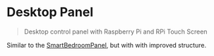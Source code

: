 # Desktop Panel

> Desktop control panel with Raspberry Pi and RPi Touch Screen

Similar to the 
[SmartBedroomPanel](https://github.com/penguineer/SmartBedroomPanel),
but with with improved structure.
